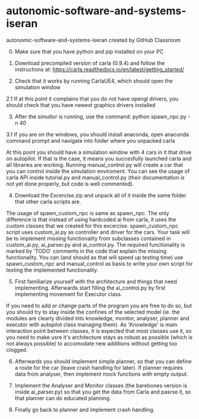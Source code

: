 # autonomic-software-and-systems-iseran
autonomic-software-and-systems-iseran created by GitHub Classroom

0. Make sure that you have python and pip installed on your PC

1. Download precompiled version of carla (0.9.4) and follow the instructions at: https://carla.readthedocs.io/en/latest/getting_started/

2. Check that it works by running CarlaUE4, which should open the simulation window

2.1 If at this point it complains that you do not have opengl drivers, you should check that you have newest graphics drivers installed

3. After the simultor is running, use the command: python spawn_npc.py -n 40

3.1 If you are on the windows, you should install anaconda, open anaconda command prompt and navigate into folder where you unpacked carla

At this point you should have a simulation window with 4 cars in it that drive on autopilot. If that is the case, it means you succesfully launched carla and all libraries are working. Running manual_control.py will create a car that you can control inside the simulation enviroment. You can see the usage of carla API inside tutorial.py and manual_control.py (their documentation is not yet done properly, but code is well commented).

4. Download the Excercise.zip and unpack all of it inside the same folder that other carla scripts are.

The usage of spawn_custom_npc is same as spawn_npc. The only difference is that instead of using hardcoded ai from carla, it uses the custom classes that we created for this excercise. spawn_custom_npc script uses custom_ai.py as controller and driver for the cars. Your task will be to implement missing functionality from subclasses contained in custom_ai.py, ai_parser.py and ai_control.py. The required functionality is marked by 'TODO' comments in the code that explain the missing functionality.
You can (and should as that will speed up testing time) use spawn_custom_npc and manual_control as basis to write your own script for testing the implemented functionality.

5. First familiarize yourself with the architecture and things that need implementing. Afterwards start filling the ai_control.py by first implementing movement for Executor class.

If you need to add or change parts of the program you are free to do so, but you should try to stay inside the confines of the selected model (ie. the modules are clearly divided into knowledge, monitor, analyser, planner and executor with autopilot class managing them). As 'Knowledge' is main interaction point between classes, it is expected that most classes use it, so you need to make usre it's architecture stays as robust as possible (which is not always possible) to accomodate new additions without getting too clogged.

6. Afterwards you should implement simple planner, so that you can define a route for the car (leave crash handling for later). If planner requires data from analyser, then implement mock functions with empty output.

7. Implement the Analyser and Monitor classes (the barebones version is inside ai_parser.py) so that you get the data from Carla and pasrse it, so that planner can do educated planning.

8. Finally go back to planner and implement crash handling.
